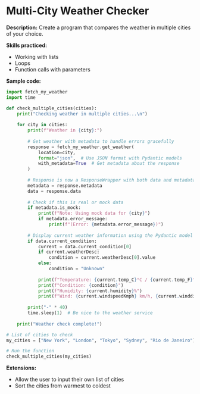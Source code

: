 # Multi-City Weather Checker

**Description:** Create a program that compares the weather in multiple cities of your choice.

**Skills practiced:**
- Working with lists
- Loops
- Function calls with parameters

**Sample code:**

```python
import fetch_my_weather
import time

def check_multiple_cities(cities):
    print("Checking weather in multiple cities...\n")
    
    for city in cities:
        print(f"Weather in {city}:")
        
        # Get weather with metadata to handle errors gracefully
        response = fetch_my_weather.get_weather(
            location=city, 
            format="json",  # Use JSON format with Pydantic models
            with_metadata=True  # Get metadata about the response
        )
        
        # Response is now a ResponseWrapper with both data and metadata
        metadata = response.metadata
        data = response.data
        
        # Check if this is real or mock data
        if metadata.is_mock:
            print(f"Note: Using mock data for {city}")
            if metadata.error_message:
                print(f"(Error: {metadata.error_message})")
                
        # Display current weather information using the Pydantic model
        if data.current_condition:
            current = data.current_condition[0]
            if current.weatherDesc:
                condition = current.weatherDesc[0].value
            else:
                condition = "Unknown"
                
            print(f"Temperature: {current.temp_C}°C / {current.temp_F}°F")
            print(f"Condition: {condition}")
            print(f"Humidity: {current.humidity}%")
            print(f"Wind: {current.windspeedKmph} km/h, {current.winddir16Point}")
            
        print("-" * 40)
        time.sleep(1)  # Be nice to the weather service
    
    print("Weather check complete!")

# List of cities to check
my_cities = ["New York", "London", "Tokyo", "Sydney", "Rio de Janeiro"]

# Run the function
check_multiple_cities(my_cities)
```

**Extensions:**
- Allow the user to input their own list of cities
- Sort the cities from warmest to coldest